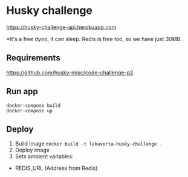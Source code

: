 # Husky challenge

https://husky-challenge-api.herokuapp.com

*It's a free dyno, it can sleep. Redis is free too, so we have just 30MB.

## Requirements

https://github.com/husky-misc/code-challenge-p2

## Run app
```
docker-compose build
docker-compose up
```

## Deploy

1. Build image `docker build -t lekaverta-husky-challenge .`
2. Deploy image
3. Sets ambient variables:
- REDIS_URL (Address from Redis)
